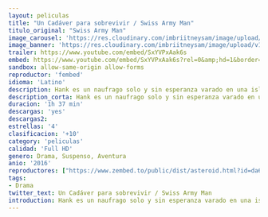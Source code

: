 ```yaml
---
layout: peliculas
title: "Un Cadáver para sobrevivir / Swiss Army Man"
titulo_original: "Swiss Army Man"
image_carousel: 'https://res.cloudinary.com/imbriitneysam/image/upload/v1545356903/army-poster-min.jpg'
image_banner: 'https://res.cloudinary.com/imbriitneysam/image/upload/v1545356904/swiss-banner-min.jpg'
trailer: https://www.youtube.com/embed/SxYVPxAak6s
embed: https://www.youtube.com/embed/SxYVPxAak6s?rel=0&amp;hd=1&border=0&wmode=opaque&enablejsapi=1&modestbranding=1&controls=1&showinfo=1
sandbox: allow-same-origin allow-forms
reproductor: 'fembed'
idioma: 'Latino'
description: Hank es un naufrago solo y sin esperanza varado en una isla desierta hasta que descubre a Many un misterioso cadaver a la orilla de la playa que aparentemente tiene poderes especiales y que podria ser la clave para sobrevivire. Hank entabla una amistad con Manny enseandole el significado de la vida, demostrandole que aunque esté muerto vale la pena vivir, los dos amigos se embarcan en una gran aventura para tratar de salir de esa isla desierta.
description_corta: Hank es un naufrago solo y sin esperanza varado en una isla desierta hasta que descubre a Many un misterioso cadaver a la orilla de la playa que aparentemente tiene poderes especiales y que podria ser la clave para sobrevivire. Hank...
duracion: '1h 37 min'
descargas: 'yes'
descargas2:
estrellas: '4'
clasificacion: '+10'
category: 'peliculas'
calidad: 'Full HD'
genero: Drama, Suspenso, Aventura
anio: '2016'
reproductores: ["https://www.zembed.to/public/dist/asteroid.html?id=da67f99b7ec26f843e4fa6d5c43ef5d2&title=Swiss%20Army%20Man"]
tags:
- Drama
twitter_text: Un Cadáver para sobrevivir / Swiss Army Man
introduction: Hank es un naufrago solo y sin esperanza varado en una isla desierta hasta que descubre a Many un misterioso cadaver a la orilla de la playa que aparentemente tiene poderes especiales y que podria ser la clave para sobrevivire. Hank...
---
```



 







